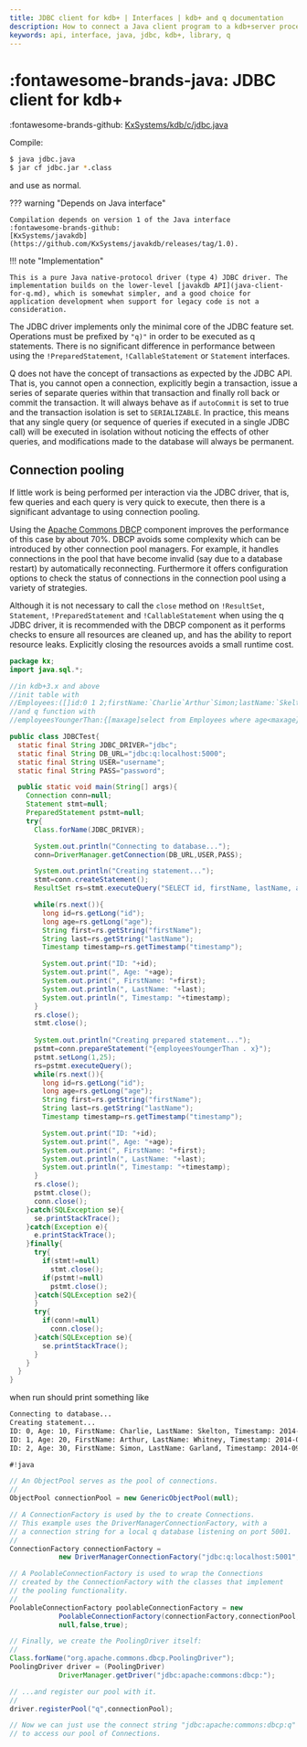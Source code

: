 ```yaml
---
title: JDBC client for kdb+ | Interfaces | kdb+ and q documentation
description: How to connect a Java client program to a kdb+server process using the JDBC driver
keywords: api, interface, java, jdbc, kdb+, library, q
---
```

# :fontawesome-brands-java: JDBC client for kdb+



:fontawesome-brands-github: 
[KxSystems/kdb/c/jdbc.java](https://github.com/KxSystems/kdb/blob/master/c/jdbc.java)

Compile:

```bash
$ java jdbc.java
$ jar cf jdbc.jar *.class
```

and use as normal.

??? warning "Depends on Java interface"

    Compilation depends on version 1 of the Java interface
    :fontawesome-brands-github: 
    [KxSystems/javakdb](https://github.com/KxSystems/javakdb/releases/tag/1.0).



!!! note "Implementation"

    This is a pure Java native-protocol driver (type 4) JDBC driver. The implementation builds on the lower-level [javakdb API](java-client-for-q.md), which is somewhat simpler, and a good choice for application development when support for legacy code is not a consideration.

The JDBC driver implements only the minimal core of the JDBC feature set. 
Operations must be prefixed by `"q)"` in order to be executed as q statements. 
There is no significant difference in performance between using the `!PreparedStatement`, `!CallableStatement` or `Statement` interfaces.

Q does not have the concept of transactions as expected by the JDBC API. 
That is, you cannot open a connection, explicitly begin a transaction, issue a series of separate queries within that transaction and finally roll back or commit the transaction. 
It will always behave as if `autoCommit` is set to true and the transaction isolation is set to `SERIALIZABLE`. 
In practice, this means that any single query (or sequence of queries if executed in a single JDBC call) will be executed in isolation 
without noticing the effects of other queries, and modifications made to the database will always be permanent.

## Connection pooling

If little work is being performed per interaction via the JDBC driver, 
that is, few queries and each query is very quick to execute, 
then there is a significant advantage to using connection pooling. 

Using the [Apache Commons DBCP](https://commons.apache.org/proper/commons-dbcp/) component improves the performance of this case by about 70%. 
DBCP avoids some complexity which can be introduced by other connection pool managers. 
For example, it handles connections in the pool that have become invalid (say due to a database restart) by automatically reconnecting. 
Furthermore it offers configuration options to check the status of connections in the connection pool using a variety of strategies.

Although it is not necessary to call the `close` method on `!ResultSet`, `Statement`, `!PreparedStatement` and `!CallableStatement` when using the q JDBC driver, 
it is recommended with the DBCP component as it performs checks to ensure all resources are cleaned up, and has the ability to report resource leaks. 
Explicitly closing the resources avoids a small runtime cost.

```java
package kx;
import java.sql.*;

//in kdb+3.x and above
//init table with
//Employees:([]id:0 1 2;firstName:`Charlie`Arthur`Simon;lastName:`Skelton`Whitney`Garland;age:10 20 30;timestamp:.z.p+til 3)
//and q function with 
//employeesYoungerThan:{[maxage]select from Employees where age<maxage}

public class JDBCTest{
  static final String JDBC_DRIVER="jdbc";
  static final String DB_URL="jdbc:q:localhost:5000";
  static final String USER="username";
  static final String PASS="password";

  public static void main(String[] args){
    Connection conn=null;
    Statement stmt=null;
    PreparedStatement pstmt=null;
    try{
      Class.forName(JDBC_DRIVER);

      System.out.println("Connecting to database...");
      conn=DriverManager.getConnection(DB_URL,USER,PASS);

      System.out.println("Creating statement...");
      stmt=conn.createStatement();
      ResultSet rs=stmt.executeQuery("SELECT id, firstName, lastName, age,timestamp FROM Employees");

      while(rs.next()){
        long id=rs.getLong("id");
        long age=rs.getLong("age");
        String first=rs.getString("firstName");
        String last=rs.getString("lastName");
        Timestamp timestamp=rs.getTimestamp("timestamp");

        System.out.print("ID: "+id);
        System.out.print(", Age: "+age);
        System.out.print(", FirstName: "+first);
        System.out.println(", LastName: "+last);
        System.out.println(", Timestamp: "+timestamp);
      }
      rs.close();
      stmt.close();
    
      System.out.println("Creating prepared statement...");
      pstmt=conn.prepareStatement("{employeesYoungerThan . x}");
      pstmt.setLong(1,25);
      rs=pstmt.executeQuery();
      while(rs.next()){
        long id=rs.getLong("id");
        long age=rs.getLong("age");
        String first=rs.getString("firstName");
        String last=rs.getString("lastName");
        Timestamp timestamp=rs.getTimestamp("timestamp");

        System.out.print("ID: "+id);
        System.out.print(", Age: "+age);
        System.out.print(", FirstName: "+first);
        System.out.println(", LastName: "+last);
        System.out.println(", Timestamp: "+timestamp);
      }
      rs.close();
      pstmt.close();
      conn.close();
    }catch(SQLException se){
      se.printStackTrace();
    }catch(Exception e){
      e.printStackTrace();
    }finally{
      try{
        if(stmt!=null)
          stmt.close();
        if(pstmt!=null)
          pstmt.close();
      }catch(SQLException se2){
      }
      try{
        if(conn!=null)
          conn.close();
      }catch(SQLException se){
        se.printStackTrace();
      }
    }
  }
}

```

when run should print something like

```txt
Connecting to database...
Creating statement...
ID: 0, Age: 10, FirstName: Charlie, LastName: Skelton, Timestamp: 2014-09-02 08:28:11.688024
ID: 1, Age: 20, FirstName: Arthur, LastName: Whitney, Timestamp: 2014-09-02 08:28:11.688024001
ID: 2, Age: 30, FirstName: Simon, LastName: Garland, Timestamp: 2014-09-02 08:28:11.688024002
```

```java
#!java

// An ObjectPool serves as the pool of connections.
//
ObjectPool connectionPool = new GenericObjectPool(null);

// A ConnectionFactory is used by the to create Connections.
// This example uses the DriverManagerConnectionFactory, with a
// a connection string for a local q database listening on port 5001.
//
ConnectionFactory connectionFactory =
            new DriverManagerConnectionFactory("jdbc:q:localhost:5001",null);

// A PoolableConnectionFactory is used to wrap the Connections
// created by the ConnectionFactory with the classes that implement
// the pooling functionality.
//
PoolableConnectionFactory poolableConnectionFactory = new
            PoolableConnectionFactory(connectionFactory,connectionPool,null,
            null,false,true);

// Finally, we create the PoolingDriver itself:
//
Class.forName("org.apache.commons.dbcp.PoolingDriver");
PoolingDriver driver = (PoolingDriver)
            DriverManager.getDriver("jdbc:apache:commons:dbcp:");

// ...and register our pool with it.
//
driver.registerPool("q",connectionPool);

// Now we can just use the connect string "jdbc:apache:commons:dbcp:q"
// to access our pool of Connections.
```


